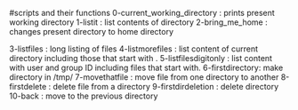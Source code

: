 #scripts and their functions
0-current_working_directory : prints present working directory
1-listit : list contents of directory
2-bring_me_home : changes present directory to home directory

3-listfiles : long listing of files
4-listmorefiles : list content of current directory including those that start with .
5-listfilesdigitonly : list content with user and group ID including files that start with.
6-firstdirectory: make directory in /tmp/
7-movethatfile : move file from one directory to another
8-firstdelete : delete file from a directory
9-firstdirdeletion : delete directory
10-back : move to the previous directory

